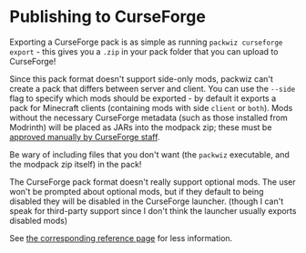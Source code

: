 # Publishing to CurseForge

Exporting a CurseForge pack is as simple as running `packwiz curseforge export` - this gives you a `.zip` in your pack folder that you can upload to CurseForge!

Since this pack format doesn't support side-only mods, packwiz can't create a pack that differs between server and client. You can use the `--side` flag to specify which mods should be exported - by default it exports a pack for Minecraft clients (containing mods with side `client` or `both`). Mods without the necessary CurseForge metadata (such as those installed from Modrinth) will be placed as JARs into the modpack zip; these must be [approved manually by CurseForge staff](https://support.curseforge.com/en/support/solutions/articles/9000197913-non-curseforge-mods).

Be wary of including files that you don't want (the `packwiz` executable, and the modpack zip itself) in the pack!

The CurseForge pack format doesn't really support optional mods. The user won't be prompted about optional mods, but if they default to being disabled they will be disabled in the CurseForge launcher. (though I can't speak for third-party support since I don't think the launcher usually exports disabled mods)

See [the corresponding reference page](../../reference/commands/packwiz/curseforge/export/index.md) for less information. <!-- TODO: add documentation to CLI itself!! -->